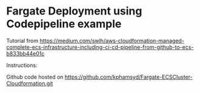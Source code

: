 # Fargate Deployment using Codepipeline example 

Tutorial from
https://medium.com/swlh/aws-cloudformation-managed-complete-ecs-infrastructure-including-ci-cd-pipeline-from-github-to-ecs-b833bb44e01c

Instructions:

Github code hosted on
https://github.com/kphamsyd/Fargate-ECSCluster-Cloudformation.git
